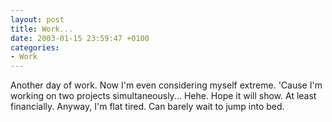 ```yaml
---
layout: post
title: Work...
date: 2003-01-15 23:59:47 +0100
categories:
- Work
---
```

<p>Another day of work. Now I'm even considering myself extreme. 'Cause I'm working on two projects simultaneously... Hehe. Hope it will show. At least financially. Anyway, I'm flat tired. Can barely wait to jump into bed.</p>

